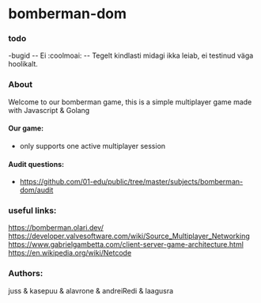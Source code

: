 # bomberman-dom

### todo

-bugid
-- Ei :coolmoai:
-- Tegelt kindlasti midagi ikka leiab, ei testinud väga hoolikalt.

### About

Welcome to our bomberman game, this is a simple multiplayer game made with Javascript & Golang

#### Our game:

- only supports one active multiplayer session

#### Audit questions:

- https://github.com/01-edu/public/tree/master/subjects/bomberman-dom/audit

### useful links:

https://bomberman.olari.dev/
https://developer.valvesoftware.com/wiki/Source_Multiplayer_Networking
https://www.gabrielgambetta.com/client-server-game-architecture.html
https://en.wikipedia.org/wiki/Netcode

### Authors:

juss & kasepuu & alavrone & andreiRedi & laagusra

